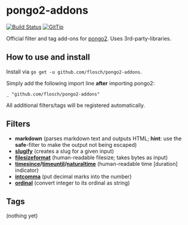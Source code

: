 # pongo2-addons

[![Build Status](https://travis-ci.org/flosch/pongo2-addons.svg?branch=master)](https://travis-ci.org/flosch/pongo2-addons)
[![GitTip](http://img.shields.io/badge/gittip-support%20pongo-brightgreen.svg)](https://www.gittip.com/flosch/)

Official filter and tag add-ons for [pongo2](https://github.com/flosch/pongo2). Uses 3rd-party-libraries.

## How to use and install

Install via `go get -u github.com/flosch/pongo2-addons`.

Simply add the following import line **after** importing pongo2:

    _ "github.com/flosch/pongo2-addons"

All additional filters/tags will be registered automatically.

## Filters

  - **markdown** (parses markdown text and outputs HTML; **hint**: use the **safe**-filter to make the output not being escaped)
  - **[slugify](https://docs.djangoproject.com/en/1.6/ref/templates/builtins/#slugify)** (creates a slug for a given input)
  - **[filesizeformat](https://docs.djangoproject.com/en/1.6/ref/templates/builtins/#filesizeformat)** (human-readable filesize; takes bytes as input)
  - **[timesince](https://docs.djangoproject.com/en/1.6/ref/templates/builtins/#timesince)/[timeuntil](https://docs.djangoproject.com/en/1.6/ref/templates/builtins/#timeuntil)/[naturaltime](https://docs.djangoproject.com/en/dev/ref/contrib/humanize/#naturaltime)** (human-readable time [duration] indicator)
  - **[intcomma](https://docs.djangoproject.com/en/dev/ref/contrib/humanize/#intcomma)** (put decimal marks into the number)
  - **[ordinal](https://docs.djangoproject.com/en/dev/ref/contrib/humanize/#ordinal)** (convert integer to its ordinal as string)

## Tags

(nothing yet)
